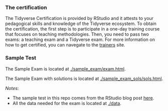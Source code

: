 ### The certification

The Tidyverse Certification is provided by RStudio and it attests to
your pedagogical skills and knowledge of the Tidyverse ecosystem. To
obtain the certification, the first step is to participate in a one-day
training course that focuses on teaching methodologies. Then, you need
to pass two exams: a teaching exam and a Tidyverse exam. For more
information on how to get certified, you can navegate to the
[trainers](https://education.rstudio.com/trainers/) site.

### Sample Test

The Sample Exam is located at
[./sample\_exam/exam.html](./sample_exam/exam.html).

The Sample Exam with solutions is located at
[./sample\_exam\_sols/sols.html](./sample_exam_sols/sols.html).

*Notes*:

-   The sample test in this repo comes from the RStudio blog post
    [here](https://education.rstudio.com/blog/2020/02/instructor-certification-exams/).
-   All the data needed for the exam is located at [./data](./data/).
